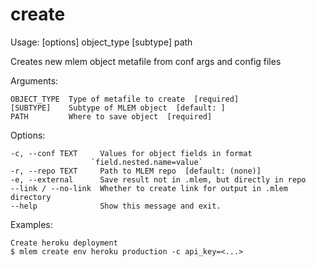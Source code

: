 # create
Usage:  [options] object_type [subtype] path

Creates new mlem object metafile from conf args and config files

Arguments:

    OBJECT_TYPE  Type of metafile to create  [required]
    [SUBTYPE]    Subtype of MLEM object  [default: ]
    PATH         Where to save object  [required]

Options:

    -c, --conf TEXT     Values for object fields in format
                      `field.nested.name=value`
    -r, --repo TEXT     Path to MLEM repo  [default: (none)]
    -e, --external      Save result not in .mlem, but directly in repo
    --link / --no-link  Whether to create link for output in .mlem directory
    --help              Show this message and exit.

Examples:

    Create heroku deployment
    $ mlem create env heroku production -c api_key=<...>